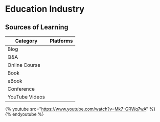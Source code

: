 # Education Industry

## Sources of Learning
| Category | Platforms |
| --- | --- |
| Blog |
| Q&A |
| Online Course |
| Book |
| eBook |
| Conference |
| YouTube Videos |


{% youtube src="https://www.youtube.com/watch?v=Mk7-GRWq7wA" %}{% endyoutube %}
